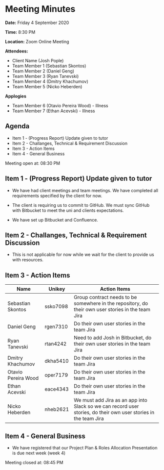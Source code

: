 # Meeting Minutes

**Date:** Friday 4 September 2020

**Time:** 8:30 PM

**Location:** Zoom Online Meeting

**Attendees:**

* Client Name (Josh Pople)
* Team Member 1 (Sebastian Skontos)
* Team Member 2 (Daniel Geng)
* Team Member 3 (Ryan Tanevski)
* Team Member 4 (Dmitry Khachumov)
* Team Member 5 (Nicko Heberden)

**Applogies**

* Team Member 6 (Otavio Pereira Wood) - Illness 
* Team Member 7 (Ethan Acevski) - Illness

## Agenda

* Item 1 - (Progress Report) Update given to tutor
* Item 2 - Challanges, Technical & Requirement Discussion
* Item 3 - Action Items
* Item 4 - General Business

Meeting open at: 08:30 PM

## Item 1 - (Progress Report) Update given to tutor

* We have had client meetings and team meetings. We have completed all requirements specified by the client for now.

* The client is requiring us to commit to GitHub. We must sync GitHub with Bitbucket to meet the uni and clients expectations.

* We have set up Bitbucket and Confluence. 


## Item 2 - Challanges, Technical & Requirement Discussion

* This is not applicable for now while we wait for the client to provide us with resources.



## Item 3 - Action Items

| Name | Unikey | Action Items |
|--|--|--|
| Sebastian Skontos | ssko7098 | Group contract needs to be somewhere in the repository, do their own user stories in the team Jira |
| Daniel Geng | rgen7310 | Do their own user stories in the team Jira |
| Ryan Tanevski | rtan4242 | Need to add Josh in Bitbucket, do their own user stories in the team Jira |
| Dmitry Khachumov | dkha5410 | Do their own user stories in the team Jira |
| Otavio Pereira Wood | oper7179 | Do their own user stories in the team Jira |
| Ethan Acevski | eace4343 | Do their own user stories in the team Jira |
| Nicko Heberden | nheb2621 | We must add Jira as an app into Slack so we can record user stories, do their own user stories in the team Jira |

## Item 4 - General Business

* We have registered that our Project Plan & Roles Allocation Presentation is due next week (week 4)

Meeting closed at:  08:45 PM
